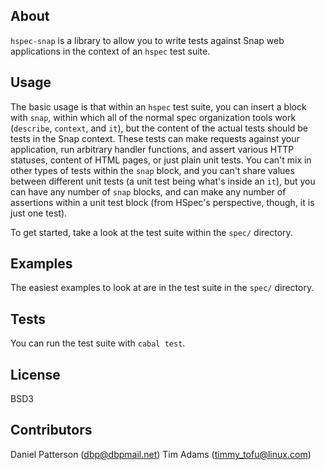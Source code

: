 ## About

`hspec-snap` is a library to allow you to write tests against Snap web
applications in the context of an `hspec` test suite.

## Usage

The basic usage is that within an `hspec` test suite, you can insert a
block with `snap`, within which all of the normal spec organization
tools work (`describe`, `context`, and `it`), but the content of the
actual tests should be tests in the Snap context. These tests can make
requests against your application, run arbitrary handler functions,
and assert various HTTP statuses, content of HTML pages, or just plain
unit tests. You can't mix in other types of tests within the `snap`
block, and you can't share values between different unit tests (a unit
test being what's inside an `it`), but you can have any number of
`snap` blocks, and can make any number of assertions within a unit
test block (from HSpec's perspective, though, it is just one test).

To get started, take a look at the test suite within the `spec/`
directory.

## Examples

The easiest examples to look at are in the test suite in the `spec/`
directory.

## Tests

You can run the test suite with `cabal test`.

## License

BSD3

## Contributors

Daniel Patterson (dbp@dbpmail.net)
Tim Adams (timmy_tofu@linux.com)
